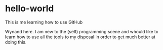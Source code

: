 # hello-world
This is me learning how to use GitHub

Wynand here. I am new to the (self) programming scene and whould like to learn how to use all the tools to my disposal in order to get much better at doing this.

